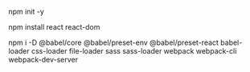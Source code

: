 npm init -y

npm install react react-dom

npm i -D @babel/core @babel/preset-env @babel/preset-react babel-loader css-loader file-loader sass sass-loader webpack webpack-cli webpack-dev-server

